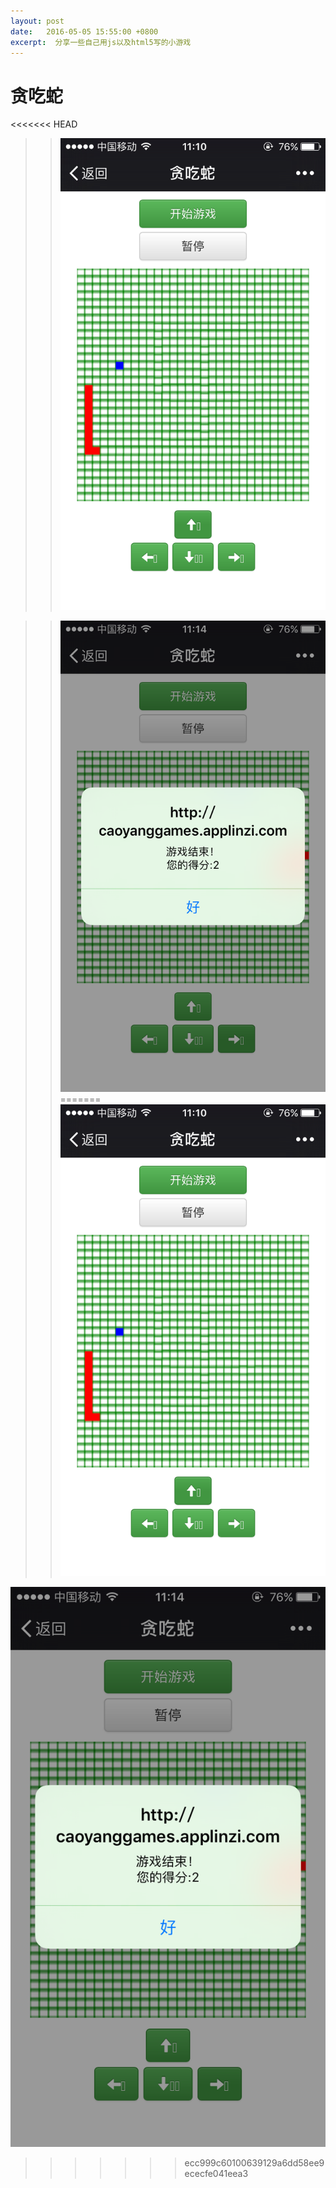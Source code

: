```yaml
---
layout: post
date:   2016-05-05 15:55:00 +0800
excerpt:  分享一些自己用js以及html5写的小游戏
---
```


贪吃蛇
=======

<<<<<<< HEAD
>>![img](./img/snake1.png)

>>![img](./img/snake2.png) 
=======
![img](./img/snake1.PNG)

![img](./img/snake2.PNG) 
>>>>>>> ecc999c60100639129a6dd58ee9ececfe041eea3
